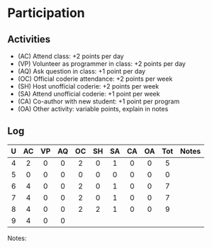 Participation
=============

## Activities ## 

+ (AC) Attend class: +2 points per day
+ (VP) Volunteer as programmer in class: +2 points per day
+ (AQ) Ask question in class: +1 point per day
+ (OC) Official coderie attendance: +2 points per week
+ (SH) Host unofficial coderie: +2 points per week
+ (SA) Attend unofficial coderie: +1 point per week
+ (CA) Co-author with new student: +1 point per program
+ (OA) Other activity: variable points, explain in notes

## Log ##

| U | AC | VP | AQ | OC | SH | SA | CA | OA | Tot | Notes
|:-:|:--:|:--:|:--:|:--:|:--:|:--:|:--:|:--:|:---:|:----:
| 4 |  2 |  0 |  0 |  2 |  0 |  1 |  0 |  0 |  5  |
| 5 |  0 |  0 |  0 |  0 |  0 |  0 |  0 |  0 |  0  |
| 6 |  4 |  0 |  0 |  2 |  0 |  1 |  0 |  0 |  7  |
| 7 |  4 |  0 |  0 |  2 |  0 |  1 |  0 |  0 |  7  |
| 8 |  4 |  0 |  0 |  2 |  2 |  1 |  0 |  0 |  9  |
| 9 |  4 |  0 |  0 | 

Notes:
